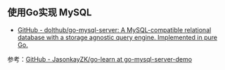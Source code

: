 ## 使用Go实现 MySQL

- [GitHub - dolthub/go-mysql-server: A MySQL-compatible relational database with a storage agnostic query engine. Implemented in pure Go.](https://github.com/dolthub/go-mysql-server)

参考：[GitHub - JasonkayZK/go-learn at go-mysql-server-demo](https://github.com/JasonkayZK/go-learn/tree/go-mysql-server-demo)
